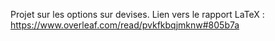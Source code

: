 Projet sur les options sur devises. 
Lien vers le rapport LaTeX :
https://www.overleaf.com/read/pvkfkbqjmknw#805b7a
